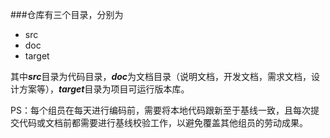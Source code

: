 ###仓库有三个目录，分别为
- src
- doc
- target

其中***src***目录为代码目录，***doc***为文档目录（说明文档，开发文档，需求文档，设计方案等），***target***目录为项目可运行版本库。

PS：每个组员在每天进行编码前，需要将本地代码跟新至于基线一致，且每次提交代码或文档前都需要进行基线校验工作，以避免覆盖其他组员的劳动成果。


